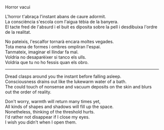 Horror vacui  
  
L'horror t'abraça l'instant abans de caure adormit.  
La consciència s'escola com l'aigua tèbia de la banyera.  
El tacte fred de l'absurd i el buit es diposita sobre la pell i desdibuixa l'ordre de la realitat.  
  
No pateixis, l'escalfor tornarà encara moltes vegades.  
Tota mena de formes i ombres ompliran l'espai.  
Tanmateix, imaginar el llindar fa mal.  
Voldria no desaparèixer si tanco els ulls.  
Voldria que tu no ho fessis quan els obro.  
  
------  
  
Dread clasps around you the instant before falling asleep.  
Consciousness drains out like the lukewarm water of a bath.  
The could touch of nonsense and vacuum deposits on the skin and blurs out the order of reality.  
  
Don't worry, warmth will return many times yet,  
All kinds of shapes and shadows will fill up the space.  
Nonetheless, thinking of the threshold hurts.  
I'd rather not disappear if I close my eyes.  
I wish you didn't when I open them.  
